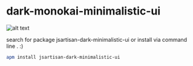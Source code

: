 # dark-monokai-minimalistic-ui

![alt text](https://github.com/jsartisan/jsartisan-minimalistic-ui/blob/master/screenshot.png?raw=true "Screenshot")

search for package jsartisan-dark-minimalistic-ui or install via command line . :)

```bash
apm install jsartisan-dark-minimalistic-ui
```
